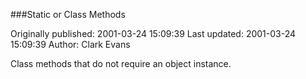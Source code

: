 ###Static or Class Methods

Originally published: 2001-03-24 15:09:39
Last updated: 2001-03-24 15:09:39
Author: Clark Evans

Class methods that do not require an object instance.